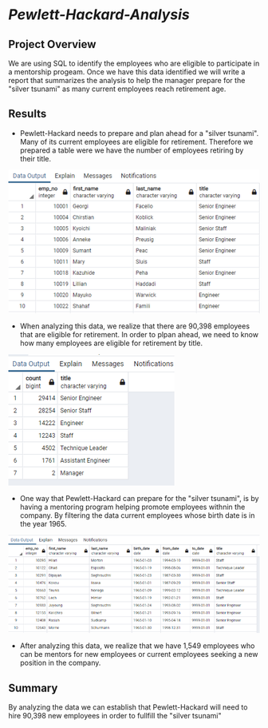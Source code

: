 # ***Pewlett-Hackard-Analysis***

## **Project Overview**
We are using SQL to identify the employees who are eligible to participate in a mentorship progeam. Once we have this data identified we will write a report that summarizes the analysis to help the manager prepare for the "silver tsunami" as many current employees reach retirement age.

## **Results**
- Pewlett-Hackard needs to prepare and plan ahead for a "silver tsunami". Many of its current employees are eligible for retirement. Therefore we prepared a table were we have the number of employees retiring by their title.

![](Data/employees_ret.png)

- When analyzing this data, we realize that there are 90,398 employees that are eligible for retirement. In order to plpan ahead, we need to know how many employees are eligible for retirement by title.

![](Data/employee_count_ret.png)

- One way that Pewlett-Hackard can prepare for the "silver tsunami", is by having a mentoring program helping promote employees withnin the company. By filtering the data current employees whose birth date is in the year 1965.

![](Data/mentorship_elegibility.png)

- After analyzing this data, we realize that we have 1,549 employees who can be mentors for new employees or current employees seeking a new position in the company.

## **Summary**
By analyzing the data we can establish that Pewlett-Hackard will need to hire 90,398 new employees in order to fullfill the "silver tsunami"



